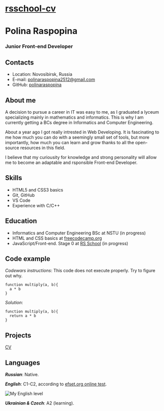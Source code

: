 # [rsschool-cv](https://github.com/polinaraspopina/rsschool-cv)
# Polina Raspopina
### Junior Front-end Developer
## Contacts
- Location: Novosibirsk, Russia
- E-mail: polinaraspopina2512@gmail.com
- GitHub: [polinaraspopina](https://github.com/polinaraspopina)

## About me
A decision to pursue a career in IT was easy to me, as I graduated a lyceum specializing mainly in mathematics and informatics. This is why I am currently getting a BCs degree in Informatics and Computer Engineering.

About a year ago I got really intrested in Web Developing. It is fascinating to me how much you can do with a seemingly small set of tools, but more importantly, how much you can learn and grow thanks to all the open-source resources in this field.

I believe that my curiousity for knowledge and strong personality will allow me to become an adaptable and rsponsible Front-end Developer.

## Skills
- HTML5 and CSS3 basics
- Git, GitHub
- VS Code
- Experience with C/C++

## Education
- Informatics and Computer Engineering BSc at NSTU (in progress)
- HTML and CSS basics at [freecodecamp.org](https://www.freecodecamp.org/)
- JavaScript/Front-end. Stage 0 at [RS School](https://rs.school) (in progress)

## Code example
*Codewars instructions*: This code does not execute properly. Try to figure out why.
```
function multiply(a, b){
  a * b
}
```
*Solution*:
```
function multiply(a, b){
  return a * b
}
```

## Projects
[CV](https://github.com/polinaraspopina/rsschool-cv)

## Languages
**_Russian_**: Native.

**_English_**: C1-C2, according to [efset.org online test](https://www.efset.org/quick-check).

![My English level](https://i.pinimg.com/564x/2f/d7/71/2fd771060119a2a179d52e97bcaf0114.jpg)

**_Ukrainian & Czech_**: A2 (learning).